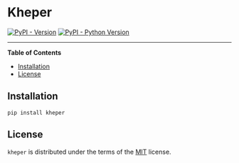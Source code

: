# Kheper

[![PyPI - Version](https://img.shields.io/pypi/v/kheper.svg)](https://pypi.org/project/kheper)
[![PyPI - Python Version](https://img.shields.io/pypi/pyversions/kheper.svg)](https://pypi.org/project/kheper)

-----

**Table of Contents**

- [Installation](#installation)
- [License](#license)

## Installation

```console
pip install kheper
```

## License

`kheper` is distributed under the terms of the [MIT](https://spdx.org/licenses/MIT.html) license.
